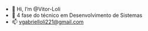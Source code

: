- 👋 Hi, I’m @Vitor-Loli
- 🌱 4 fase do técnico em Desenvolvimento de Sistemas
- 📫 vgabrielloli221@gmail.com


